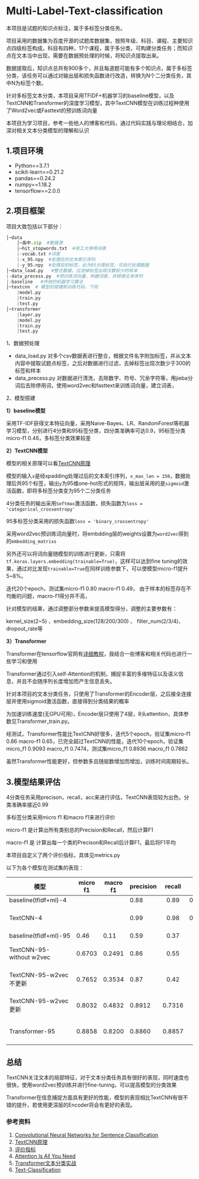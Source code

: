 # Multi-Label-Text-classification

 本项目是试题的知识点标注，属于多标签分类任务。

项目采用的数据集为百度开源的试题库数据集，按照年级、科目、课程、主要知识点四级标签构成，科目有四种，17个课程，属于多分类，可构建分类任务；而知识点在文本当中出现，需要在数据预处理的时候，将知识点提取出来。

数据提取后，知识点总共有900多个，并且每道题可能有多个知识点，属于多标签分类，该任务可以通过对输出层和损失函数进行改造，转换为N个二分类任务，其中N为标签个数。

针对多标签文本分类，本项目采用TFIDF+机器学习的baseline模型，以及TextCNN和Transformer的深度学习模型，其中TextCNN模型在训练过程种使用了Word2vec或Fasttext的预训练词向量

本项目为学习项目，参考一些他人的博客和代码，通过代码实践与理论相结合，加深对相关文本分类模型的理解和认识

## 1.项目环境

- Python==3.7.1
- scikit-learn==0.21.2
- pandas==0.24.2
- numpy==1.18.2
- tensorflow==2.0.0

## 2.项目框架

项目大致包括以下部分：

```python
│─data
    │─高中.zip  #数据源
    │─hit_stopwords.txt  #哈工大停用词表
	|-vocab.txt #词表
	|-x_95.npy	#处理后的文本索引序列
	|-y_95.npy	#处理后的标签，此为95分类标签，可自行处理数据
│─data_load.py   #整合数据，过滤掉标签出现次数较少的样本
|-data_precess.py  #预训练词向量，构建词表，并转换文本序列
|-baseline   #传统的机器学习算法
│─textcnn  # 模型的搭建和训练代码，下同
	|model.py
	|train.py
	|test.py
│─transformer 
	|layer.py
	|model.py
	|train.py
	|test.py
```

1、数据预处理

* data_load.py  对多个csv数据表进行整合，根据文件名字附加标签，并从文本内容中提取试题点标签，之后对数据进行过滤，去掉标签出现次数少于300的标签和样本
* data_precess.py  对数据进行清洗，去除数字、符号、冗余字符等，用jieba分词后去除停用词，使用word2vec和fasttext来训练词向量，建立词表，

2、模型搭建

**1）baseline模型**

采用TF-IDF获得文本特征向量，采用Naive-Bayes、LR、RandomForest等机器学习模型，分别进行4分类和95标签分类，四分类准确率可达0.9，95标签分类micro-f1  0.46，多标签分类效果较差

**2）TextCNN模型**

模型的相关原理可以看[TextCNN原理](https://blog.csdn.net/pipisorry/article/details/85076712)

模型的输入`x`是经xpadding处理过后的文本索引序列，`x_max_len = 150`，数据处理后共95个标签，输出`y`为95维one-hot形式的矩阵，输出层采用的是`sigmoid`激活函数，即将多标签分类变为95个二分类任务

4分类任务的输出采用`Softmax`激活函数，损失函数为`loss = 'categorical_crossentropy'`

95多标签分类采用的损失函数`loss = 'binary_crossentropy'`

采用word2vec预训练词向量时，将embdding层的weights设置为`word2vec`得到的`embedding_matrixs`

另外还可以将词向量随模型的训练进行更新，只需将`tf.keras.layers.embedding(trainable=True)`，这样可以达到fine tuning的效果，通过对比发现`trainable=True`在同样训练参数下，可以使模型micro-f1提升5~8%。

迭代20个epoch，测试集micro-f1 0.80  macro-f1 0.49， 由于样本的标签存在不均衡的问题，macro-f1得分并不高，

针对模型的结果，通过调整部分参数来提高模型得分，调整的主要参数有：

kernel_size(2~5)  、embedding_size(128/200/300) 、 filter_num(2/3/4)、dropout_rate等 

**3）Transformer**

Transformer在tensorflow官网有[详细教程](https://tensorflow.google.cn/tutorials/text/transformer)，我结合一些博客和相关代码也进行一些学习和使用

Transformer通过引入self-Attention的机制，捕捉丰富的多维特征以及语义信息，并且不会随序列长度增加而产生信息丢失。

针对本项目的文本分类任务，只使用了Transformer的Encoder层，之后接全连接层并使用sigmoid激活函数，直接得到分类结果的概率

为加速训练速度(无GPU可用)，Encoder层只使用了4层，8头attention，具体参数见Transformer_train.py。

经测试，Transformer性能比TextCNN好很多，迭代5个epoch，验证集micro-f1 0.86  macro-f1 0.65，已完全超过TextCNN的性能，迭代10个epoch，验证集micro_f1 0.9093 macro_f1 0.7474，测试集micro_f1 0.8936 macro_f1 0.7862

虽然Transformer性能更好，但参数多且随层数增加而增加，训练时间周期较长。

## 3.模型结果评估

4分类任务采用precison，recall，acc来进行评估，TextCNN表现较为出色，分类准确率接近0.99

多标签分类采用micro f1 和macro f1来进行评价

micro-f1 是计算出所有类别总的Precision和Recall，然后计算F1 

macro-f1 是 计算出每一个类的Precison和Recall后计算F1，最后将F1平均 

本项目自定义了两个评价指标，具体见metrics.py

以下为各个模型在测试集的表现：

| 模型                     | micro f1 | macro f1 | precision | recall | acc   |   备注   |
| ------------------------ | -------- | -------- | --------- | :----: | ----- | :------: |
| baseline(tfidf+ml)-4     |          |          | 0.88      |  0.89  | 0.89  |          |
| TextCNN-4                |          |          | 0.99      |  0.98  | 0.989 | 10，1e-3 |
| baseline(tfidf+ml)-95    | 0.46     | 0.11     | 0.59      |  0.37  |       |          |
| TextCNN-95-without w2vec | 0.6703   | 0.2491   | 0.86      |  0.55  |       | 20，1e-3 |
| TextCNN-95-w2vec不更新   | 0.7652   | 0.3534   | 0.87      |  0.42  |       | 20，1e-3 |
| TextCNN-95-w2vec更新     | 0.8032   | 0.4832   | 0.8912    | 0.7316 |       | 20，1e-3 |
| Transformer-95           | 0.8858   | 0.8200   | 0.8860    | 0.8857 |       | 10，1e-3 |

## 总结

TextCNN关注文本的局部特征，对于文本分类任务具有很好的表现，同时速度也很快，使用word2vec预训练并进行fine-tuning，可以提高模型的分类效果

Transformer在信息捕捉方面具有更好的性能，模型的表现相比TextCNN有很不错的提升，若使用更深层的Encoder将会有更好的表现。

### 参考资料

1. [Convolutional Neural Networks for Sentence Classification](https://arxiv.org/pdf/1408.5882.pdf)
2. [TextCNN原理](https://blog.csdn.net/pipisorry/article/details/85076712)
3. [评价指标](https://blog.csdn.net/sinat_28576553/article/details/80258619)
4. [Attention Is All You Need]( https://arxiv.org/abs/1706.03762 )
5. [Transformer文本分类实战](https://zhuanlan.zhihu.com/p/105036982?utm_source=cn.wiz.note)
6. [Text-Classification](https://github.com/Light2077/Text-Classification) 

